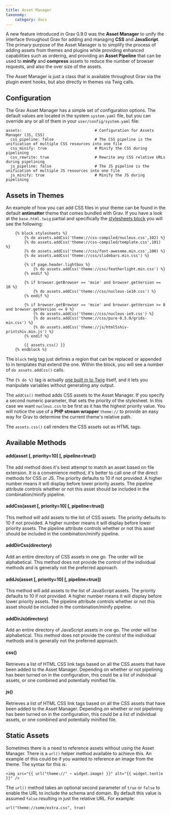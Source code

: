 ```yaml
---
title: Asset Manager
taxonomy:
    category: docs
---
```


A new feature introduced in Grav 0.9.0 was the **Asset Manager** to unify the interface throughout Grav for adding and managing **CSS** and **JavaScript**.  The primary purpose of the Asset Manager is to simplify the process of adding assets from themes and plugins while providing enhanced capabilities such as ordering, and providing an **Asset Pipeline** that can be used to **minify** and **compress** assets to reduce the number of browser requests, and also the over size of the assets.

The Asset Manager is just a class that is available throughout Grav via the plugin event hooks, but also directly in themes via Twig calls.

## Configuration

The Grav Asset Manager has a simple set of configuration options.  The default values are located in the system `system.yaml` file, but you can override any or all of them in your `user/config/system.yaml` file:

```
assets:                                # Configuration for Assets Manager (JS, CSS)
  css_pipeline: false                  # The CSS pipeline is the unification of multiple CSS resources into one file
  css_minify: true                     # Minify the CSS during pipelining
  css_rewrite: true                    # Rewrite any CSS relative URLs during pipelining
  js_pipeline: false                   # The JS pipeline is the unification of multiple JS resources into one file
  js_minify: true                      # Minify the JS during pipelining
```

## Assets in Themes

An example of how you can add CSS files in your theme can be found in the default **antimatter** theme that comes bundled with Grav. If you have a look at the `base.html.twig` partial and specifically the [stylesheets block](https://github.com/getgrav/grav-theme-antimatter/blob/develop/templates/partials/base.html.twig#L19-L40) you will see the following:

```
    {% block stylesheets %}
        {% do assets.addCss('theme://css-compiled/nucleus.css',102) %}
        {% do assets.addCss('theme://css-compiled/template.css',101) %}
        {% do assets.addCss('theme://css/font-awesome.min.css',100) %}
        {% do assets.addCss('theme://css/slidebars.min.css') %}

        {% if page.header.lightbox %}
            {% do assets.addCss('theme://css/featherlight.min.css') %}
        {% endif %}

        {% if browser.getBrowser == 'msie' and browser.getVersion == 10 %}
            {% do assets.addCss('theme://css/nucleus-ie10.css') %}
        {% endif %}

        {% if browser.getBrowser == 'msie' and browser.getVersion >= 8 and browser.getVersion <= 9 %}
            {% do assets.addCss('theme://css/nucleus-ie9.css') %}
            {% do assets.addCss('theme://css/pure-0.5.0/grids-min.css') %}
            {% do assets.addCss('theme://js/html5shiv-printshiv.min.js') %}
        {% endif %}

        {{ assets.css() }}
    {% endblock %}
```

The `block` twig tag just defines a region that can be replaced or appended to in templates that extend the one. Within the block, you will see a number of `do assets.addCss()` calls. 

The `{% do %}` tag is actually [one built in to Twig](http://twig.sensiolabs.org/doc/tags/do.html) itself, and it lets you manipulate variables without generating any output.

The `addCss()` method adds CSS assets to the Asset Manager. If you specify a second numeric parameter, that sets the priority of the stylesheet. In this case we want `nucleus.css` to be first as it has the highest priority value.  You will notice the use of a **PHP stream wrapper** `theme://` to provide an easy way for Grav to determine the current theme's relative path.

The `assets.css()` call renders the CSS assets out as HTML tags.

## Available Methods

#### add(asset [, priority=10] [, pipeline=true]) 

The add method does it's best attempt to match an asset based on file extension.  It is a convenience method, it's better to call one of the direct methods for CSS or JS.  The priority defaults to 10 if not provided.  A higher number means it will display before lower priority assets. The pipeline attribute controls whether or not this asset should be included in the combination/minify pipeline.

#### addCss(asset [, priority=10] [, pipeline=true]) 

This method will add assets to the list of CSS assets.  The priority defaults to 10 if not provided.  A higher number means it will display before lower priority assets.  The pipeline attribute controls whether or not this asset should be included in the combination/minify pipeline.

#### addDirCss(directory)

Add an entire directory of CSS assets in one go. The order will be alphabetical. This method does not provide the control of the individual methods and is generally not the preferred approach.

#### addJs(asset [, priority=10] [, pipeline=true]) 

This method will add assets to the list of JavaScript assets.  The priority defaults to 10 if not provided.  A higher number means it will display before lower priority assets.  The pipeline attribute controls whether or not this asset should be included in the combination/minify pipeline.

#### addDirJs(directory)

Add an entire directory of JavaScript assets in one go. The order will be alphabetical. This method does not provide the control of the individual methods and is generally not the preferred approach.

#### css()

Retrieves a list of HTML CSS link tags based on all the CSS assets that have been added to the Asset Manager. Depending on whether or not pipelining has been turned on in the configuration, this could be a list of individual assets, or one combined and potentially minified file.

#### js()

Retrieves a list of HTML CSS link tags based on all the CSS assets that have been added to the Asset Manager. Depending on whether or not pipelining has been turned on in the configuration, this could be a list of individual assets, or one combined and potentially minified file.

## Static Assets

Sometimes there is a need to reference assets without using the Asset Manager.  There is a `url()` helper method available to achieve this.  An example of this could be if you wanted to reference an image from the theme. The syntax for this is:

```
<img src="{{ url("theme://" ~ widget.image) }}" alt="{{ widget.text|e }}" />
```

The `url()` method takes an optional second parameter of `true` or `false` to enable the URL to include the schema and domain. By default this value is assumed `false` resulting in just the relative URL.  For example:

```
url("theme://some/extra.css", true)
```
